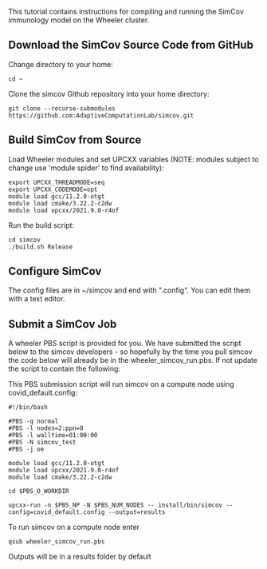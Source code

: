 This tutorial contains instructions for compiling and running the SimCov immunology model on the Wheeler cluster.

## Download the SimCov Source Code from GitHub

Change directory to your home: 
```
cd ~
```
Clone the simcov Github repository into your home directory:
```
git clone --recurse-submodules https://github.com:AdaptiveComputationLab/simcov.git
```

## Build SimCov from Source
Load Wheeler modules and set UPCXX variables (NOTE: modules subject to change use 'module spider' to find availability):
```
export UPCXX_THREADMODE=seq
export UPCXX_CODEMODE=opt
module load gcc/11.2.0-otgt
module load cmake/3.22.2-c2dw
module load upcxx/2021.9.0-r4of
```
Run the build script:
```
cd simcov
./build.sh Release
```
## Configure SimCov 
The config files are in ~/simcov and end with ".config". You can edit them with a text editor.

## Submit a SimCov Job 
A wheeler PBS script is provided for you. We have submitted the script below to the simcov developers - so hopefully by the time you pull simcov the code below will already be in the wheeler_simcov_run.pbs. If not update the script to contain the following: 
 
This PBS submission script will run simcov on a compute node using covid_default.config:
```
#!/bin/bash

#PBS -q normal
#PBS -l nodes=2:ppn=8
#PBS -l walltime=01:00:00
#PBS -N simcov_test
#PBS -j oe

module load gcc/11.2.0-otgt
module load upcxx/2021.9.0-r4of
module load cmake/3.22.2-c2dw

cd $PBS_O_WORKDIR

upcxx-run -n $PBS_NP -N $PBS_NUM_NODES -- install/bin/simcov --config=covid_default.config --output=results
``` 
To run simcov on a compute node enter
```
qsub wheeler_simcov_run.pbs
```

Outputs will be in a results folder by default
